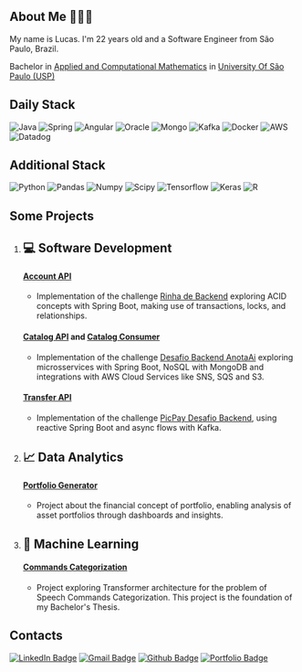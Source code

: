 ## About Me 👨🏽‍💻

My name is Lucas. I'm 22 years old and a Software Engineer from São Paulo, Brazil.

Bachelor in [Applied and Computational Mathematics](https://www.ime.usp.br/bmac/) in [University Of São Paulo (USP)](https://www.ime.usp.br)

## Daily Stack
![Java](https://img.shields.io/badge/java-%23ED8B00.svg?style=for-the-badge&logo=openjdk&logoColor=white)
![Spring](https://img.shields.io/badge/Spring%20Boot-6DB33F.svg?style=for-the-badge&logo=Spring-Boot&logoColor=white)
![Angular](https://img.shields.io/badge/Angular-0F0F11.svg?style=for-the-badge&logo=Angular&logoColor=white)
![Oracle](https://img.shields.io/badge/Oracle-F80000.svg?style=for-the-badge&logo=Oracle&logoColor=white)
![Mongo](https://img.shields.io/badge/MongoDB-47A248.svg?style=for-the-badge&logo=MongoDB&logoColor=white)
![Kafka](https://img.shields.io/badge/Apache%20Kafka-231F20.svg?style=for-the-badge&logo=Apache-Kafka&logoColor=white)
![Docker](https://img.shields.io/badge/Docker-2496ED.svg?style=for-the-badge&logo=Docker&logoColor=white)
![AWS](https://img.shields.io/badge/Amazon%20AWS-232F3E.svg?style=for-the-badge&logo=Amazon-AWS&logoColor=white)
![Datadog](https://img.shields.io/badge/DATADOG-632CA6?style=for-the-badge&logo=datadog&logoColor=white)

## Additional Stack
![Python](https://img.shields.io/badge/Python-3776AB.svg?style=for-the-badge&logo=Python&logoColor=white)
![Pandas](https://img.shields.io/badge/pandas-%23150458.svg?style=for-the-badge&logo=pandas&logoColor=white)
![Numpy](https://img.shields.io/badge/NumPy-013243.svg?style=for-the-badge&logo=NumPy&logoColor=white)
![Scipy](https://img.shields.io/badge/SciPy-8CAAE6.svg?style=for-the-badge&logo=SciPy&logoColor=white)
![Tensorflow](https://img.shields.io/badge/TensorFlow-FF6F00.svg?style=for-the-badge&logo=TensorFlow&logoColor=white)
![Keras](https://img.shields.io/badge/Keras-FF0000?style=for-the-badge&logo=keras&logoColor=white)
![R](https://img.shields.io/badge/R-276DC3?style=for-the-badge&logo=r&logoColor=white)

## Some Projects

1. ## 💻 Software Development
    ####  [Account API](https://github.com/lucsalm/account-api)
    - Implementation of the challenge [Rinha de Backend](https://github.com/zanfranceschi/rinha-de-backend-2024-q1) exploring ACID concepts with Spring Boot, making use of transactions, locks, and relationships.
    #### [Catalog API](https://github.com/lucsalm/catalog-api) and [Catalog Consumer](https://github.com/lucsalm/catalog-consumer)
    - Implementation of the challenge [Desafio Backend AnotaAi](https://github.com/githubanotaai/new-test-backend-nodejs) exploring microsservices with Spring Boot, NoSQL with MongoDB and integrations with AWS Cloud Services like SNS, SQS and S3.
   #### [Transfer API](https://github.com/lucsalm/transfer-api)
   - Implementation of the challenge [PicPay Desafio Backend](https://github.com/PicPay/picpay-desafio-backend?tab=readme-ov-file#para-o-dia-da-entrevista-técnica), using reactive Spring Boot and async flows with Kafka.

3. ## 📈 Data Analytics
    ####  [Portfolio Generator](https://github.com/lucsalm/portfolio-generator-dash)
    - Project about the financial concept of portfolio, enabling analysis of asset portfolios through dashboards and insights.

4. ## 🤖 Machine Learning
    #### [Commands Categorization](https://github.com/lucsalm/commands-categirization)
   - Project exploring Transformer architecture for the problem of Speech Commands Categorization.
     This project is the foundation of my Bachelor's Thesis.

## Contacts

[![LinkedIn Badge](https://img.shields.io/badge/LinkedIn-0A66C2.svg?style=for-the-badge&logo=LinkedIn&logoColor=white)](https://www.linkedin.com/in/lucas-almeida-376141203/)
[![Gmail Badge](https://img.shields.io/badge/Gmail-EA4335.svg?style=for-the-badge&logo=Gmail&logoColor=white)](mailto:lucas.almd.silva@gmail.com)
[![Github Badge](https://img.shields.io/badge/GitHub-181717.svg?style=for-the-badge&logo=GitHub&logoColor=white)](https://github.com/lucsalm)
[![Portfolio Badge](https://img.shields.io/badge/Portfolio-orange?style=for-the-badge)](https://lucasalmeida.tech)

